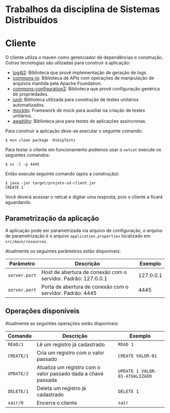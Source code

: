 # Trabalhos da disciplina de Sistemas Distribuídos

# Cliente

O cliente utiliza o maven como gerenciador de dependências e construção.
Outras tecnologias são utilzadas para construir a aplicação:

- [log4j2](https://logging.apache.org/log4j/2.x/): Biblioteca que provê implementação de geração de logs.
- [commons-io](https://commons.apache.org/proper/commons-io/): Biblioteca de APIs com operações de manipulação de arquivos mantida pela Apache Foundation.
- [commons-configuration2](http://commons.apache.org/proper/commons-configuration/): Biblioteca que provê configuração genérica de propriedades.
- [junit](https://junit.org/junit5): Biblioteca utilizada para construção de testes unitários automatizados. 
- [mockito](https://site.mockito.org/): Framework de mock para auxiliar na criação de testes unitários.
- [awaitility](https://github.com/awaitility/awaitility): Biblioteca java para testes de aplicações assíncronas.


Para construir a aplicação deve-se executar o seguinte comando:

```
$ mvn clean package -DskipTests
```

Para testar o cliente  em funcionamento podemos usar o ```netcat``` execute os seguintes comandos:

```
$ nc -l -p 4445
```

Então execute seguinte comando (após a construção):

```
$ java -jar target/projeto-sd-client.jar
CREATE 1
```

Você deverá acessar o netcat e digitar uma resposta, pois o cliente a ficará aguardando.


## Parametrização da aplicação

A aplicação pode ser parametrizada via arquivo de configuração, 
o arquivo de parametrização é o arquivo ```application.properties``` localizado em ```src/main/resources```.

Atualmente os seguintes parâmetros estão disponíveis:


| Parâmetro | Descrição | Exemplo |
| ----------| ----------|---------|
| ```server.port``` | Host de abertura de conexão com o servidor. Padrão: 127.0.0.1 | 127.0.0.1 |
| ```server.port``` | Porta de abertura de conexão com o servidor. Padrão: 4445 | 4445|

## Operações disponíveis

Atualmente as seguintes operações estão disponíveis:

| Comando | Descrição | Exemplo |
|---------|-----------|---------|
| ```READ/1```      | Lê um registro já cadastrado                                  | ```READ 1``` | 
| ```CREATE/1```    | Cria um registro com o valor passado                          | ```CREATE VALOR-01``` | 
| ```UPDATE/2```    | Atualiza um registro com o valor passado dada a chave passada | ```UPDATE 1 VALOR-01-ATUALIZADO``` | 
| ```DELETE/1```    | Deleta um registro já cadastrado                              | ```DELETE 1``` | 
| ```sair/0```      | Encerra o cliente                                             | ```sair``` | 

